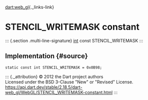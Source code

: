 [dart:web\_gl](../../dart-web_gl/dart-web_gl-library){._links-link}

STENCIL\_WRITEMASK constant
===========================

::: {.section .multi-line-signature}
[int](../../dart-core/int-class) const STENCIL\_WRITEMASK
:::

Implementation {#source}
--------------

``` {.language-dart data-language="dart"}
static const int STENCIL_WRITEMASK = 0x0B98;
```

::: {._attribution}
© 2012 the Dart project authors\
Licensed under the BSD 3-Clause \"New\" or \"Revised\" License.\
<https://api.dart.dev/stable/2.18.5/dart-web_gl/WebGL/STENCIL_WRITEMASK-constant.html>
:::
